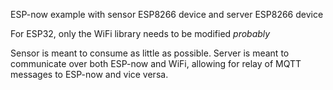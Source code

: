 ESP-now example with sensor ESP8266 device and server ESP8266 device

For ESP32, only the WiFi library needs to be modified *probably*

Sensor is meant to consume as little as possible.
Server is meant to communicate over both ESP-now and WiFi, allowing for relay of MQTT messages to ESP-now and vice versa.
